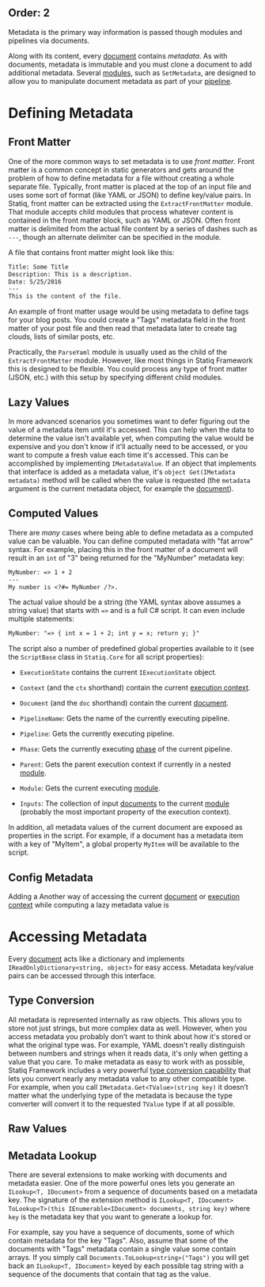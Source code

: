 Order: 2
---
Metadata is the primary way information is passed though modules and pipelines via documents.

Along with its content, every [document](/framework/concepts/documents) contains *metadata*. As with documents, metadata is immutable and you must clone a document to add additional metadata. Several [modules](/framework/concepts/modules), such as `SetMetadata`, are designed to allow you to manipulate document metadata as part of your [pipeline](/framework/concepts/pipelines).

# Defining Metadata

## Front Matter

One of the more common ways to set metadata is to use *front matter*. Front matter is a common concept in static generators and gets around the problem of how to define metadata for a file without creating a whole separate file. Typically, front matter is placed at the top of an input file and uses some sort of format (like YAML or JSON) to define key/value pairs. In Statiq, front matter can be extracted using the `ExtractFrontMatter` module. That module accepts child modules that process whatever content is contained in the front matter block, such as YAML or JSON. Often front matter is delimited from the actual file content by a series of dashes such as `---`, though an alternate delimiter can be specified in the module.

A file that contains front matter might look like this:

``` txt
Title: Some Title
Description: This is a description.
Date: 5/25/2016
---
This is the content of the file.
```

An example of front matter usage would be using metadata to define tags for your blog posts. You could create a "Tags" metadata field in the front matter of your post file and then read that metadata later to create tag clouds, lists of similar posts, etc.

Practically, the `ParseYaml` module is usually used as the child of the `ExtractFrontMatter` module. However, like most things in Statiq Framework this is designed to be flexible. You could process any type of front matter (JSON, etc.) with this setup by specifying different child modules.

## Lazy Values

In more advanced scenarios you sometimes want to defer figuring out the value of a metadata item until it's accessed. This can help when the data to determine the value isn't available yet, when computing the value would be expensive and you don't know if it'll actually need to be accessed, or you want to compute a fresh value each time it's accessed. This can be accomplished by implementing `IMetadataValue`. If an object that implements that interface is added as a metadata value, it's `object Get(IMetadata metadata)` method will be called when the value is requested (the `metadata` argument is the current metadata object, for example the [document](/framework/concepts/documents)).

## Computed Values

There are _many_ cases where being able to define metadata as a computed value can be valuable. You can define computed metadata with "fat arrow" syntax. For example, placing this in the front matter of a document will result in an `int` of "3" being returned for the "MyNumber" metadata key:

```txt
MyNumber: => 1 + 2
---
My number is <?#= MyNumber /?>.
```

The actual value should be a string (the YAML syntax above assumes a string value) that starts with `=>` and is a full C# script. It can even include multiple statements:

```txt
MyNumber: "=> { int x = 1 + 2; int y = x; return y; }"
```

The script also a number of predefined global properties available to it (see the `ScriptBase` class in `Statiq.Core` for all script properties):

- `ExecutionState` contains the current `IExecutionState` object.

- `Context` (and the `ctx` shorthand) contain the current [execution context](/framework/concepts/execution#execution-context).

- `Document` (and the `doc` shorthand) contain the current [document](/framework/concepts/documents).

- `PipelineName`: Gets the name of the currently executing pipeline.

- `Pipeline`: Gets the currently executing pipeline.

- `Phase`: Gets the currently executing [phase](/framework/concepts/pipelines#phases) of the current pipeline.

- `Parent`: Gets the parent execution context if currently in a nested [module](/framework/concepts/modules).

- `Module`: Gets the current executing [module](/framework/concepts/modules).

- `Inputs`: The collection of input [documents](/framework/concepts/documents) to the current [module](/framework/concepts/modules) (probably the most important property of the execution context).

In addition, all metadata values of the current document are exposed as properties in the script. For example, if a document has a metadata item with a key of "MyItem", a global property `MyItem` will be available to the script.

## Config Metadata

Adding a Another way of accessing the current [document](/framework/concepts/documents) or [execution context](/framework/concepts/execution#execution-context) while computing a lazy metadata value is 

# Accessing Metadata

Every [document](/framework/concepts/documents) acts like a dictionary and implements `IReadOnlyDictionary<string, object>` for easy access. Metadata key/value pairs can be accessed through this interface.

## Type Conversion 

All metadata is represented internally as raw objects. This allows you to store not just strings, but more complex data as well. However, when you access metadata you probably don't want to think about how it's stored or what the original type was. For example, YAML doesn't really distinguish between numbers and strings when it reads data, it's only when getting a value that you care. To make metadata as easy to work with as possible, Statiq Framework includes a very powerful [type conversion capability](/framework/usage/type-conversion) that lets you convert nearly any metadata value to any other compatible type. For example, when you call `IMetadata.Get<TValue>(string key)` it doesn’t matter what the underlying type of the metadata is because the type converter will convert it to the requested `TValue` type if at all possible.

## Raw Values

## Metadata Lookup

There are several extensions to make working with documents and metadata easier. One of the more powerful ones lets you generate an `ILookup<T, IDocument>` from a sequence of documents based on a metadata key. The signature of the extension method is `ILookup<T, IDocument> ToLookup<T>(this IEnumerable<IDocument> documents, string key)` where `key` is the metadata key that you want to generate a lookup for.

For example, say you have a sequence of documents, some of which contain metadata for the key "Tags". Also, assume that some of the documents with "Tags" metadata contain a single value some contain arrays. If you simply call `Documents.ToLookup<string>("Tags")` you will get back an `ILookup<T, IDocument>` keyed by each possible tag string with a sequence of the documents that contain that tag as the value.